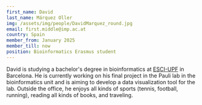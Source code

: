 ```yaml
---
first_name: David
last_name: Márquez Oller
img: /assets/img/people/DavidMarquez_round.jpg
email: first.middle@imp.ac.at
country: Spain
member_from: January 2025
member_till: now
position: Bioinformatics Erasmus student
---
```

David is studying a bachelor's degree in bioinformatics at [ESCI-UPF](https://www.esci.upf.edu/en) in Barcelona. He is currently working on his final project in the Pauli lab in the bioinformatics unit and is aiming to develop a data visualization tool for the lab. Outside the office, he enjoys all kinds of sports (tennis, football, running), reading all kinds of books, and traveling.
 
